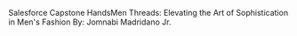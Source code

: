 Salesforce Capstone 
HandsMen Threads: Elevating the Art of Sophistication in Men's Fashion
By: Jomnabi Madridano Jr.
